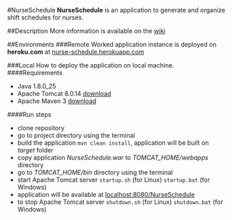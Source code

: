 #NurseSchedule
**NurseSchedule** is an application to generate and organize shift schedules for nurses.

##Description
More information is available on the [wiki](https://github.com/goniex/NurseSchedule/wiki)

##Environments
###Remote
Worked application instance is deployed on **heroku.com** at [nurse-schedule.herokuapp.com](https://nurse-schedule.herokuapp.com)

###Local
How to deploy the application on local machine.
####Requirements
- Java 1.8.0_25
- Apache Tomcat 8.0.14 [download](http://archive.apache.org/dist/tomcat/tomcat-8/)
- Apache Maven 3 [download](http://maven.apache.org/download.cgi)

####Run steps
- clone repository
- go to project directory using the terminal
- build the application <code>mvn clean install</code>, application will be built on *target* folder
- copy application *NurseSchedule.war* to *TOMCAT_HOME/webapps* directory
- go to *TOMCAT_HOME/bin* directory using the terminal
- start Apache Tomcat server <code>startup.sh</code> (for Linux) <code>startup.bat</code> (for Windows)
- application will be available at [localhost:8080/NurseSchedule](http://localhost:8080/NurseSchedule)
- to stop Apache Tomcat server <code>shutdown.sh</code> (for Linux) <code>shutdown.bat</code> (for Windows)